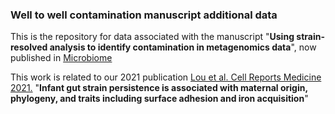 ### Well to well contamination manuscript additional data

This is the repository for data associated with the manuscript "**Using strain-resolved analysis to identify contamination in metagenomics data**", now published in [Microbiome](https://doi.org/10.1186/s40168-023-01477-2)

This work is related to our 2021 publication [Lou et al. Cell Reports Medicine 2021.](https://www.sciencedirect.com/science/article/pii/S2666379121002512?via%3Dihub) "**Infant gut strain persistence is associated with maternal origin, phylogeny, and traits including surface adhesion and iron acquisition**"
